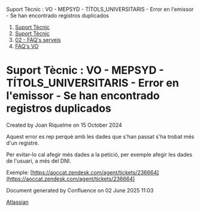 Suport Tècnic : VO - MEPSYD - TÍTOLS\_UNIVERSITARIS - Error en l'emissor - Se han encontrado registros duplicados  

1.  [Suport Tècnic](index.html)
2.  [Suport Tècnic](13893782.html)
3.  [02 - FAQ's serveis](26313393.html)
4.  [FAQ's VO](28705575.html)

Suport Tècnic : VO - MEPSYD - TÍTOLS\_UNIVERSITARIS - Error en l'emissor - Se han encontrado registros duplicados
=================================================================================================================

Created by Joan Riquelme on 15 October 2024

Aquest error es rep perquè amb les dades que s'han passat s'ha trobat més d'un registre.

Per evitar-lo cal afegir més dades a la petició, per exemple afegir les dades de l'usuari, a més del DNI.

Exemple: [https://aoccat.zendesk.com/agent/tickets/236664](https://aoccat.zendesk.com/agent/tickets/236664)

Document generated by Confluence on 02 June 2025 11:03

[Atlassian](http://www.atlassian.com/)